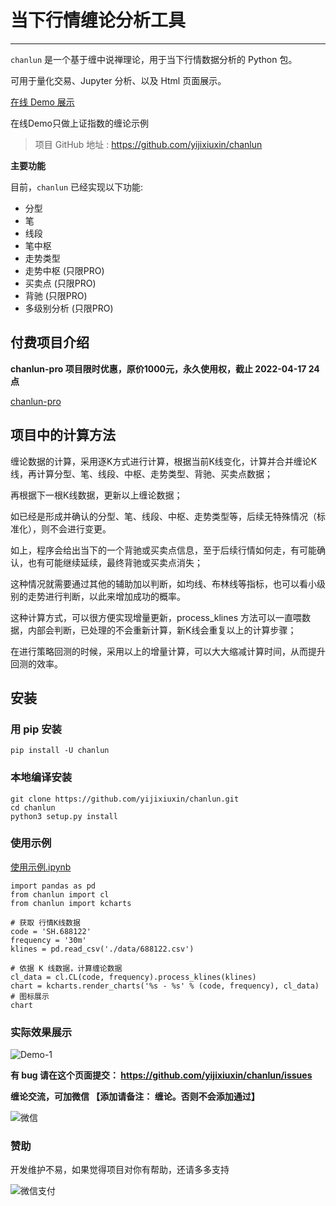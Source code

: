 # 当下行情缠论分析工具

---

`chanlun` 是一个基于缠中说禅理论，用于当下行情数据分析的 Python 包。

可用于量化交易、Jupyter 分析、以及 Html 页面展示。

[在线 Demo 展示](http://www.chanlun-trader.com/)

在线Demo只做上证指数的缠论示例

> 项目 GitHub 地址 : https://github.com/yijixiuxin/chanlun

**主要功能**

目前，`chanlun` 已经实现以下功能:

* 分型
* 笔
* 线段
* 笔中枢
* 走势类型
* 走势中枢 (只限PRO)
* 买卖点 (只限PRO)
* 背驰 (只限PRO)
* 多级别分析 (只限PRO)

## 付费项目介绍

**chanlun-pro 项目限时优惠，原价1000元，永久使用权，截止 2022-04-17 24点**

[chanlun-pro](https://github.com/yijixiuxin/chanlun/blob/main/README_PRO.md)


## 项目中的计算方法

缠论数据的计算，采用逐K方式进行计算，根据当前K线变化，计算并合并缠论K线，再计算分型、笔、线段、中枢、走势类型、背驰、买卖点数据；

再根据下一根K线数据，更新以上缠论数据；

如已经是形成并确认的分型、笔、线段、中枢、走势类型等，后续无特殊情况（标准化），则不会进行变更。

如上，程序会给出当下的一个背驰或买卖点信息，至于后续行情如何走，有可能确认，也有可能继续延续，最终背驰或买卖点消失；

这种情况就需要通过其他的辅助加以判断，如均线、布林线等指标，也可以看小级别的走势进行判断，以此来增加成功的概率。

这种计算方式，可以很方便实现增量更新，process_klines 方法可以一直喂数据，内部会判断，已处理的不会重新计算，新K线会重复以上的计算步骤；

在进行策略回测的时候，采用以上的增量计算，可以大大缩减计算时间，从而提升回测的效率。




## 安装

### 用 pip 安装

    pip install -U chanlun

### 本地编译安装

    git clone https://github.com/yijixiuxin/chanlun.git
    cd chanlun
    python3 setup.py install

### 使用示例

[使用示例.ipynb](https://github.com/yijixiuxin/chanlun/tree/main/example/使用示例.ipynb)

    import pandas as pd
    from chanlun import cl
    from chanlun import kcharts

    # 获取 行情K线数据
    code = 'SH.688122'
    frequency = '30m'
    klines = pd.read_csv('./data/688122.csv')

    # 依据 K 线数据，计算缠论数据
    cl_data = cl.CL(code, frequency).process_klines(klines)
    chart = kcharts.render_charts('%s - %s' % (code, frequency), cl_data)
    # 图标展示
    chart

### 实际效果展示

![Demo-1](https://github.com/yijixiuxin/chanlun/raw/main/images/demo-1.png)

**有 bug 请在这个页面提交： https://github.com/yijixiuxin/chanlun/issues**

**缠论交流，可加微信 【添加请备注： 缠论。否则不会添加通过】**

![微信](https://github.com/yijixiuxin/chanlun/raw/main/images/wx.jpg)

### 赞助

开发维护不易，如果觉得项目对你有帮助，还请多多支持

![微信支付](https://github.com/yijixiuxin/chanlun/raw/main/images/wx_pay.jpg)
